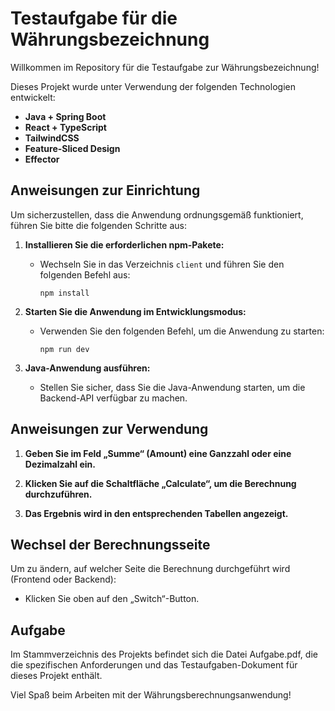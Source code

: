 <h1>Testaufgabe für die Währungsbezeichnung</h1>

<p>Willkommen im Repository für die Testaufgabe zur Währungsbezeichnung!</p>

<p>Dieses Projekt wurde unter Verwendung der folgenden Technologien entwickelt:</p>

<ul>
  <li>
    <strong>Java + Spring Boot</strong>
  </li>
  <li>
    <strong>React + TypeScript</strong>
  </li>
  <li>
    <strong>TailwindCSS</strong>
  </li>
  <li>
    <strong>Feature-Sliced Design</strong>
  </li>
  <li>
    <strong>Effector</strong>
  </li>
</ul>

<h2>Anweisungen zur Einrichtung</h2>

<p>Um sicherzustellen, dass die Anwendung ordnungsgemäß funktioniert, führen Sie bitte die folgenden Schritte aus:</p>

<ol>
    <li><p><strong>Installieren Sie die erforderlichen npm-Pakete:</strong></p></li>
    <ul>
        <li>Wechseln Sie in das Verzeichnis <code>client</code> und führen Sie den folgenden Befehl aus:</li>
        <p>
            <code>npm install</code>
        </p>
    </ul>
    <li><p><strong>Starten Sie die Anwendung im Entwicklungsmodus:</strong></p></li>
    <ul>
        <li>Verwenden Sie den folgenden Befehl, um die Anwendung zu starten:</li>
        <p>
            <code>npm run dev</code>
        </p>
    </ul>
    <li><p><strong>Java-Anwendung ausführen:</strong></p></li>
    <ul>
        <li>Stellen Sie sicher, dass Sie die Java-Anwendung starten, um die Backend-API verfügbar zu machen.</li>
    </ul>
</ol>

<h2>Anweisungen zur Verwendung</h2>

<ol>
    <li><p><strong>Geben Sie im Feld „Summe“ (Amount) eine Ganzzahl oder eine Dezimalzahl ein.</strong></p></li>
    <li><p><strong>Klicken Sie auf die Schaltfläche „Calculate“, um die Berechnung durchzuführen.</strong></p></li>
    <li><p><strong>Das Ergebnis wird in den entsprechenden Tabellen angezeigt.</strong></p></li>
</ol>

<h2>Wechsel der Berechnungsseite</h2>

<p>Um zu ändern, auf welcher Seite die Berechnung durchgeführt wird (Frontend oder Backend):</p>

<ul>
    <li><p>Klicken Sie oben auf den „Switch“-Button.</p></li>
</ul>

<h2>Aufgabe</h2>

<p>Im Stammverzeichnis des Projekts befindet sich die Datei Aufgabe.pdf, die die spezifischen Anforderungen und das Testaufgaben-Dokument für dieses Projekt enthält.</p>

<p>Viel Spaß beim Arbeiten mit der Währungsberechnungsanwendung!</p>
